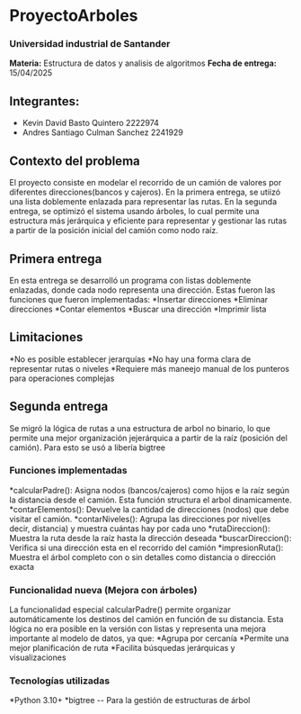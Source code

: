 # ProyectoArboles
### Universidad industrial de Santander
**Materia:** Estructura de datos y analisis de algoritmos
**Fecha de entrega:** 15/04/2025

## Integrantes:

- Kevin David Basto Quintero 2222974
- Andres Santiago Culman Sanchez 2241929

## Contexto del problema
El proyecto consiste en modelar el recorrido de un camión de valores por diferentes direcciones(bancos  y cajeros). En la primera entrega, se utiizó una lista doblemente enlazada para representar las rutas. En la segunda entrega, se optimizó el sistema usando árboles, lo cual permite una estructura más jerárquica y eficiente para representar y gestionar las rutas a partir de la posición inicial del camión como nodo raíz.

## Primera entrega
En esta entrega se desarrolló un programa con listas doblemente enlazadas, donde cada nodo representa una dirección. Estas fueron las funciones que fueron implementadas:
*Insertar direcciones
*Eliminar direcciones
*Contar elementos
*Buscar una dirección
*Imprimir lista

## Limitaciones
*No es posible establecer jerarquías
*No hay una forma clara de representar rutas o niveles
*Requiere  más maneejo manual de los punteros para operaciones complejas

## Segunda entrega
Se migró la lógica de rutas a una estructura de arbol no binario, lo que permite una mejor organización jejerárquica a partir de la raíz (posición del camión). Para esto se usó a libería bigtree

### Funciones implementadas
*calcularPadre(): Asigna nodos (bancos/cajeros) como hijos e la raíz según la distancia desde el camión. Esta función structura el arbol dinamicamente.
*contarElementos(): Devuelve la cantidad de direcciones (nodos) que debe visitar el camión.
*contarNiveles(): Agrupa las direcciones por nivel(es decir, distancia) y muestra cuántas hay por cada uno
*rutaDireccion(): Muestra la ruta desde la raíz hasta la dirección deseada
*buscarDireccion(): Verifica si una dirección esta en el recorrido del camión
*impresionRuta(): Muestra el árbol completo con o sin detalles como distancia o dirección exacta

### Funcionalidad nueva (Mejora con árboles)
La funcionalidad especial calcularPadre() permite organizar automáticamente los destinos del camión en función de su distancia. Esta lógica no era posible en la versión con listas y representa una mejora importante al modelo de datos, ya que:
*Agrupa por cercanía
*Permite una mejor planificación de ruta
*Facilita búsquedas jerárquicas y visualizaciones

### Tecnologías utilizadas
*Python 3.10+
*bigtree -- Para la gestión de estructuras de árbol